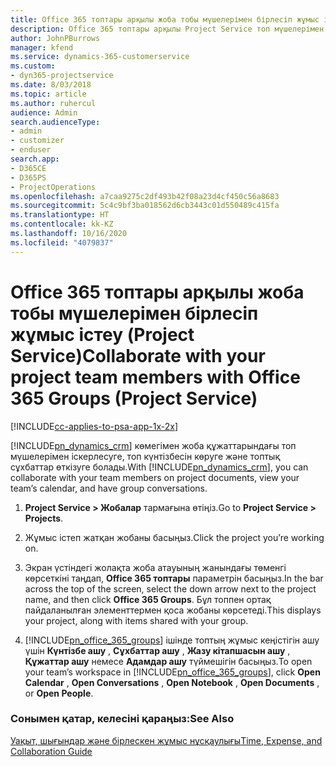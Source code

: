 ```yaml
---
title: Office 365 топтары арқылы жоба тобы мүшелерімен бірлесіп жұмыс істеу
description: Office 365 топтары арқылы Project Service топ мүшелерімен бірлесіп жұмыс істеу жолы
author: JohnPBurrows
manager: kfend
ms.service: dynamics-365-customerservice
ms.custom:
- dyn365-projectservice
ms.date: 8/03/2018
ms.topic: article
ms.author: ruhercul
audience: Admin
search.audienceType:
- admin
- customizer
- enduser
search.app:
- D365CE
- D365PS
- ProjectOperations
ms.openlocfilehash: a7caa9275c2df493b42f08a23d4cf450c56a8683
ms.sourcegitcommit: 5c4c9bf3ba018562d6cb3443c01d550489c415fa
ms.translationtype: HT
ms.contentlocale: kk-KZ
ms.lasthandoff: 10/16/2020
ms.locfileid: "4079837"
---
```

# <a name="collaborate-with-your-project-team-members-with-office-365-groups-project-service"></a><span data-ttu-id="8a010-103">Office 365 топтары арқылы жоба тобы мүшелерімен бірлесіп жұмыс істеу (Project Service)</span><span class="sxs-lookup"><span data-stu-id="8a010-103">Collaborate with your project team members with Office 365 Groups (Project Service)</span></span>

[!INCLUDE[cc-applies-to-psa-app-1x-2x](../includes/cc-applies-to-psa-app-1x-2x.md)]

<span data-ttu-id="8a010-104">[!INCLUDE[pn_dynamics_crm](../includes/pn-dynamics-crm.md)] көмегімен жоба құжаттарындағы топ мүшелерімен іскерлесуге, топ күнтізбесін көруге және топтық сұхбаттар өткізуге болады.</span><span class="sxs-lookup"><span data-stu-id="8a010-104">With [!INCLUDE[pn_dynamics_crm](../includes/pn-dynamics-crm.md)], you can collaborate with your team members on project documents, view your team’s calendar, and have group conversations.</span></span>  
  
1. <span data-ttu-id="8a010-105">**Project Service > Жобалар** тармағына өтіңіз.</span><span class="sxs-lookup"><span data-stu-id="8a010-105">Go to **Project Service > Projects**.</span></span>  
  
2. <span data-ttu-id="8a010-106">Жұмыс істеп жатқан жобаны басыңыз.</span><span class="sxs-lookup"><span data-stu-id="8a010-106">Click the project you’re working on.</span></span>  
  
3. <span data-ttu-id="8a010-107">Экран үстіндегі жолақта жоба атауының жанындағы төменгі көрсеткіні таңдап, **Office 365 топтары** параметрін басыңыз.</span><span class="sxs-lookup"><span data-stu-id="8a010-107">In the bar across the top of the screen, select the down arrow next to the project name, and then click **Office 365 Groups**.</span></span> <span data-ttu-id="8a010-108">Бұл топпен ортақ пайдаланылған элементтермен қоса жобаны көрсетеді.</span><span class="sxs-lookup"><span data-stu-id="8a010-108">This displays your project, along with items shared with your group.</span></span>  
  
4. <span data-ttu-id="8a010-109">[!INCLUDE[pn_office_365_groups](../includes/pn-office-365-groups.md)] ішінде топтың жұмыс кеңістігін ашу үшін **Күнтізбе ашу** , **Сұхбаттар ашу** , **Жазу кітапшасын ашу** , **Құжаттар ашу** немесе **Адамдар ашу** түймешігін басыңыз.</span><span class="sxs-lookup"><span data-stu-id="8a010-109">To open your team’s workspace in [!INCLUDE[pn_office_365_groups](../includes/pn-office-365-groups.md)], click **Open Calendar** , **Open Conversations** , **Open Notebook** , **Open Documents** , or **Open People**.</span></span>  
  
### <a name="see-also"></a><span data-ttu-id="8a010-110">Сонымен қатар, келесіні қараңыз:</span><span class="sxs-lookup"><span data-stu-id="8a010-110">See Also</span></span>  
 [<span data-ttu-id="8a010-111">Уақыт, шығындар және бірлескен жұмыс нұсқаулығы</span><span class="sxs-lookup"><span data-stu-id="8a010-111">Time, Expense, and Collaboration Guide</span></span>](../psa/time-expense-collaboration-guide.md)
